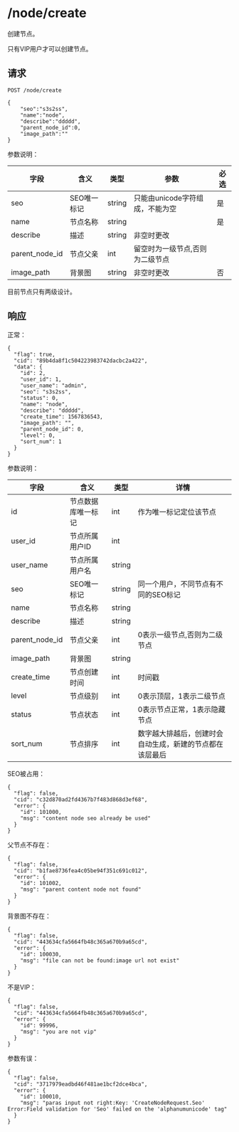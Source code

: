 # /node/create

创建节点。

只有VIP用户才可以创建节点。

## 请求

```
POST /node/create

{
	"seo":"s3s2ss",
	"name":"node",
	"describe":"ddddd",
	"parent_node_id":0,
	"image_path":""
}
```

参数说明：

| 字段   |      含义   |类型  |   参数 |  必选 |
|----------|--------|------|------|------|
| seo | SEO唯一标记 | string | 只能由unicode字符组成，不能为空 | 是 |
| name |    节点名称   |   string | | 是 |
| describe | 描述 | string | 非空时更改 | |
| parent_node_id | 节点父亲 | int | 留空时为一级节点,否则为二级节点 | |
| image_path | 背景图 | string | 非空时更改 | 否 |

目前节点只有两级设计。

## 响应

正常：

```
{
  "flag": true,
  "cid": "89b4da8f1c504223983742dacbc2a422",
  "data": {
    "id": 2,
    "user_id": 1,
    "user_name": "admin",
    "seo": "s3s2ss",
    "status": 0,
    "name": "node",
    "describe": "ddddd",
    "create_time": 1567836543,
    "image_path": "",
    "parent_node_id": 0,
    "level": 0,
    "sort_num": 1
  }
}
```

参数说明：

| 字段   |      含义   |类型  |   详情 |
|----------|--------|------|------|
| id | 节点数据库唯一标记 | int | 作为唯一标记定位该节点|
| user_id | 节点所属用户ID | int | |
| user_name | 节点所属用户名 | string | |
| seo | SEO唯一标记 | string | 同一个用户，不同节点有不同的SEO标记|
| name |    节点名称   |   string | |
| describe | 描述 | string |  |
| parent_node_id | 节点父亲 | int | 0表示一级节点,否则为二级节点 |
| image_path | 背景图 | string |  |
| create_time | 节点创建时间 | int | 时间戳 |
| level | 节点级别 | int | 0表示顶层，1表示二级节点 |
| status | 节点状态 | int | 0表示节点正常，1表示隐藏节点 |
| sort_num | 节点排序 | int | 数字越大排越后，创建时会自动生成，新建的节点都在该层最后 |


SEO被占用：

```
{
  "flag": false,
  "cid": "c32d870ad2fd4367b7f483d868d3ef68",
  "error": {
    "id": 101000,
    "msg": "content node seo already be used"
  }
}
```

父节点不存在：

```
{
  "flag": false,
  "cid": "b1fae8736fea4c05be94f351c691c012",
  "error": {
    "id": 101002,
    "msg": "parent content node not found"
  }
}
```

背景图不存在：

```
{
  "flag": false,
  "cid": "443634cfa5664fb48c365a670b9a65cd",
  "error": {
    "id": 100030,
    "msg": "file can not be found:image url not exist"
  }
}
```

不是VIP：

```
{
  "flag": false,
  "cid": "443634cfa5664fb48c365a670b9a65cd",
  "error": {
    "id": 99996,
    "msg": "you are not vip"
  }
}
```

参数有误：

```
{
  "flag": false,
  "cid": "3717979eadbd46f481ae1bcf2dce4bca",
  "error": {
    "id": 100010,
    "msg": "paras input not right:Key: 'CreateNodeRequest.Seo' Error:Field validation for 'Seo' failed on the 'alphanumunicode' tag"
  }
}
```